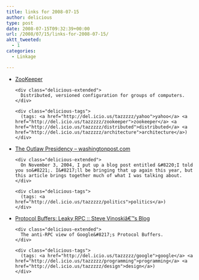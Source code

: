 ```yaml
---
title: links for 2008-07-15
author: delicious
type: post
date: 2008-07-15T09:32:39+00:00
url: /2008/07/15/links-for-2008-07-15/
aktt_tweeted:
  - 1
categories:
  - Linkage

---
```

<ul class="delicious">
  <li>
    <div class="delicious-link">
      <a href="http://zookeeper.sourceforge.net/">ZooKeeper</a>
    </div>
    
    <div class="delicious-extended">
      Distributed, versioned configuration for groups of computers.
    </div>
    
    <div class="delicious-tags">
      (tags: <a href="http://del.icio.us/tazzzzz/yahoo">yahoo</a> <a href="http://del.icio.us/tazzzzz/zookeeper">zookeeper</a> <a href="http://del.icio.us/tazzzzz/distributed">distributed</a> <a href="http://del.icio.us/tazzzzz/architecture">architecture</a>)
    </div>
  </li>
  
  <li>
    <div class="delicious-link">
      <a href="http://www.washingtonpost.com/wp-dyn/content/blog/2008/07/14/BL2008071401091.html?hpid=opinionsbox1">The Outlaw Presidency &#8211; washingtonpost.com</a>
    </div>
    
    <div class="delicious-extended">
      On November 3, 2004, I put up a blog post entitled &#8220;I told you so&#8221;. I&#8217;ll be bringing that up again this year, but this article brings together much of what I was talking about.
    </div>
    
    <div class="delicious-tags">
      (tags: <a href="http://del.icio.us/tazzzzz/politics">politics</a>)
    </div>
  </li>
  
  <li>
    <div class="delicious-link">
      <a href="http://steve.vinoski.net/blog/2008/07/13/protocol-buffers-leaky-rpc/">Protocol Buffers: Leaky RPC :: Steve Vinoskiâ€™s Blog</a>
    </div>
    
    <div class="delicious-extended">
      The anti-RPC view of Google&#8217;s Protocol Buffers.
    </div>
    
    <div class="delicious-tags">
      (tags: <a href="http://del.icio.us/tazzzzz/google">google</a> <a href="http://del.icio.us/tazzzzz/programming">programming</a> <a href="http://del.icio.us/tazzzzz/design">design</a>)
    </div>
  </li>
</ul>